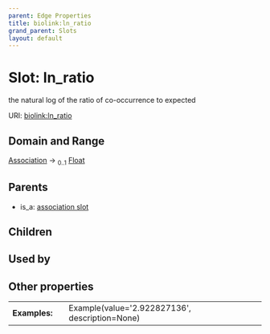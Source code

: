 ```yaml
---
parent: Edge Properties
title: biolink:ln_ratio
grand_parent: Slots
layout: default
---
```


# Slot: ln_ratio


the natural log of the ratio of co-occurrence to expected

URI: [biolink:ln_ratio](https://w3id.org/biolink/ln_ratio)

## Domain and Range

[Association](Association.md) ->  <sub>0..1</sub> [Float](types/Float.md)

## Parents

 *  is_a: [association slot](association_slot.md)

## Children


## Used by


## Other properties

|  |  |  |
| --- | --- | --- |
| **Examples:** | | Example(value='2.922827136', description=None) |


